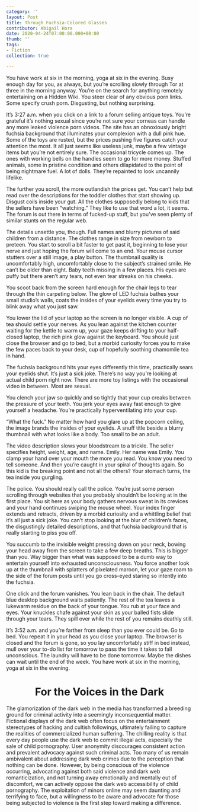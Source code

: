 ```yaml
---
category: ''
layout: Post
title: Through Fuchsia-Colored Glasses
contributor: Abigail Hora
date: 2020-04-24T07:00:00.000+00:00
thumb: ''
tags: 
- Fiction
collection: true

---
```

You have work at six in the morning, yoga at six in the evening. Busy enough day for you, as always, but you’re scrolling slowly through Tor at three in the morning anyway. You’re on the search for anything remotely entertaining on a Hidden Wiki. You steer clear of any obvious porn links. Some specify crush porn. Disgusting, but nothing surprising.

It’s 3:27 a.m. when you click on a link to a forum selling antique toys. You’re grateful it’s nothing sexual since you’re not sure your corneas can handle any more leaked violence porn videos. The site has an obnoxiously bright fuchsia background that illuminates your complexion with a dull pink hue. Some of the toys are rusted, but the prices pushing five figures catch your attention the most. It all just seems like useless junk, maybe a few vintage items but you’re not entirely sure. The occasional tricycle comes up. The ones with working bells on the handles seem to go for more money. Stuffed animals, some in pristine condition and others dilapidated to the point of being nightmare fuel. A lot of dolls. They’re repainted to look uncannily lifelike.

The further you scroll, the more outlandish the prices get. You can’t help but read over the descriptions for the toddler clothes that start showing up. Disgust coils inside your gut. All the clothes supposedly belong to kids that the sellers have been “watching.” They like to use that word a lot, it seems. The forum is out there in terms of fucked-up stuff, but you’ve seen plenty of similar stunts on the regular web.

The details unsettle you, though. Full names and blurry pictures of said children from a distance. The clothes range in size from newborn to preteen. You start to scroll a bit faster to get past it, beginning to lose your nerve and just hoping the forum will come to an end. Your mouse cursor stutters over a still image, a play button. The thumbnail quality is uncomfortably high, uncomfortably close to the subject’s strained smile. He can’t be older than eight. Baby teeth missing in a few places. His eyes are puffy but there aren’t any tears, not even tear streaks on his cheeks.

You scoot back from the screen hard enough for the chair legs to tear through the thin carpeting below. The glow of LED fuchsia bathes your small studio’s walls, coats the insides of your eyelids every time you try to blink away what you just saw.

You lower the lid of your laptop so the screen is no longer visible. A cup of tea should settle your nerves. As you lean against the kitchen counter waiting for the kettle to warm up, your gaze keeps drifting to your half-closed laptop, the rich pink glow against the keyboard. You should just close the browser and go to bed, but a morbid curiosity forces you to make the few paces back to your desk, cup of hopefully soothing chamomile tea in hand.

The fuchsia background hits your eyes differently this time, practically sears your eyelids shut. It’s just a sick joke. There’s no way you’re looking at actual child porn right now. There are more toy listings with the occasional video in between. Most are sexual.

You clench your jaw so quickly and so tightly that your cup creaks between the pressure of your teeth. You jerk your eyes away fast enough to give yourself a headache. You’re practically hyperventilating into your cup.

“What the fuck.” No matter how hard you glare up at the popcorn ceiling, the image brands the insides of your eyelids. A snuff title beside a blurry thumbnail with what looks like a body. Too small to be an adult.

The video description slows your bloodstream to a trickle. The seller specifies height, weight, age, and name. Emily. Her name was Emily. You clamp your hand over your mouth the more you read. You know you need to tell someone. And then you’re caught in your spiral of thoughts again. So this kid is the breaking point and not all the others? Your stomach turns, the tea inside you gurgling.

The police. You should really call the police. You’re just some person scrolling through websites that you probably shouldn’t be looking at in the first place. You sit here as your body gathers nervous sweat in its crevices and your hand continues swiping the mouse wheel. Your index finger extends and retracts, driven by a morbid curiosity and a whittling belief that it’s all just a sick joke. You can’t stop looking at the blur of children’s faces, the disgustingly detailed descriptions, and that fuchsia background that is really starting to piss you off.

You succumb to the invisible weight pressing down on your neck, bowing your head away from the screen to take a few deep breaths. This is bigger than you. Way bigger than what was supposed to be a dumb way to entertain yourself into exhausted unconsciousness. You force another look up at the thumbnail with splatters of pixelated maroon, let your gaze roam to the side of the forum posts until you go cross-eyed staring so intently into the fuchsia.

One click and the forum vanishes. You lean back in the chair. The default blue desktop background waits patiently. The rest of the tea leaves a lukewarm residue on the back of your tongue. You rub at your face and eyes. Your knuckles chafe against your skin as your balled fists slide through your tears. They spill over while the rest of you remains deathly still.

It’s 3:52 a.m. and you’re farther from sleep than you ever could be. Go to bed. You repeat it in your head as you close your laptop. The browser is closed and the forum is gone, so you lay uncomfortably stiff in bed instead, mull over your to-do list for tomorrow to pass the time it takes to fall unconscious. The laundry will have to be done tomorrow. Maybe the dishes can wait until the end of the week. You have work at six in the morning, yoga at six in the evening.

# <center>For the Voices in the Dark</center>

The glamorization of the dark web in the media has transformed a breeding ground for criminal activity into a seemingly inconsequential matter. Fictional displays of the dark web often focus on the entertainment stereotypes of hacking and cultish followings, ultimately failing to capture the realities of commercialized human suffering. The chilling reality is that every day people use the dark web to commit illegal acts, especially the sale of child pornography. User anonymity discourages consistent action and prevalent advocacy against such criminal acts. Too many of us remain ambivalent about addressing dark web crimes due to the perception that nothing can be done. However, by being conscious of the violence occurring, advocating against both said violence and dark web romanticization, and not turning away emotionally and mentally out of discomfort, we can actively oppose the dark web accessibility of child pornography. The exploitation of minors online may seem daunting and terrifying to face, but a willingness to be aware and advocate for those being subjected to violence is the first step toward making a difference.